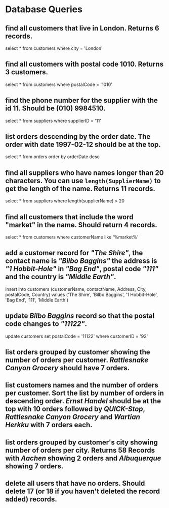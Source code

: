 # Database Queries

## find all customers that live in London. Returns 6 records.

select * from customers
where city = 'London'

## find all customers with postal code 1010. Returns 3 customers.

select * from customers
where postalCode = '1010'

## find the phone number for the supplier with the id 11. Should be (010) 9984510.

select * from suppliers
where supplierID = '11'

## list orders descending by the order date. The order with date 1997-02-12 should be at the top.

select * from orders
order by orderDate desc

## find all suppliers who have names longer than 20 characters. You can use `length(SupplierName)` to get the length of the name. Returns 11 records.

select * from suppliers
where length(supplierName) > 20

## find all customers that include the word "market" in the name. Should return 4 records.

select * from customers
where customerName like '%market%'

## add a customer record for _"The Shire"_, the contact name is _"Bilbo Baggins"_ the address is _"1 Hobbit-Hole"_ in _"Bag End"_, postal code _"111"_ and the country is _"Middle Earth"_.

insert into customers (customerName, contactName, Address, City, postalCode, Country)
values ('The Shire', 'Bilbo Baggins', '1 Hobbit-Hole', 'Bag End', '111', 'Middle Earth')

## update _Bilbo Baggins_ record so that the postal code changes to _"11122"_.

update customers set
	postalCode = '11122'
where customerID = '92'

## list orders grouped by customer showing the number of orders per customer. _Rattlesnake Canyon Grocery_ should have 7 orders.



## list customers names and the number of orders per customer. Sort the list by number of orders in descending order. _Ernst Handel_ should be at the top with 10 orders followed by _QUICK-Stop_, _Rattlesnake Canyon Grocery_ and _Wartian Herkku_ with 7 orders each.



## list orders grouped by customer's city showing number of orders per city. Returns 58 Records with _Aachen_ showing 2 orders and _Albuquerque_ showing 7 orders.



## delete all users that have no orders. Should delete 17 (or 18 if you haven't deleted the record added) records.
